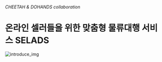 ###### CHEETAH & DOHANDS collaboration

# 온라인 셀러들을 위한 맞춤형 물류대행 서비스 SELADS

![introduce_img](sellard_logo.png)
